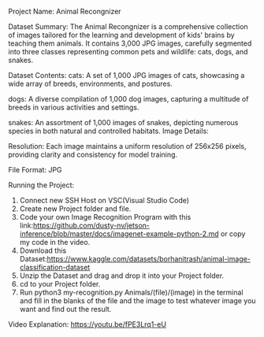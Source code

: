 Project Name:
Animal Recongnizer

Dataset Summary:
The Animal Recongnizer is a comprehensive collection of images tailored for the  learning and development of kids' brains by teaching them animals. It contains 3,000 JPG images, carefully segmented into three classes representing common pets and wildlife: cats, dogs, and snakes.

Dataset Contents:
cats: A set of 1,000 JPG images of cats, showcasing a wide array of breeds, environments, and postures.

dogs: A diverse compilation of 1,000 dog images, capturing a multitude of breeds in various activities and settings.

snakes: An assortment of 1,000 images of snakes, depicting numerous species in both natural and controlled habitats.
Image Details:

Resolution: Each image maintains a uniform resolution of 256x256 pixels, providing clarity and consistency for model training.

File Format: JPG

Running the Project:
1. Connect new SSH Host on VSC(Visual Studio Code)
2. Create new Project folder and file.
3. Code your own Image Recognition Program with this link:https://github.com/dusty-nv/jetson-inference/blob/master/docs/imagenet-example-python-2.md or copy my code in the video.
4. Download this Dataset:https://www.kaggle.com/datasets/borhanitrash/animal-image-classification-dataset
5. Unzip the Dataset and drag and drop it into your Project folder.
6. cd to your Project folder.
6. Run python3 my-recognition.py Animals/(file)/(image) in the terminal and fill in the blanks of the file and the image to test whatever image you want and find out the result.

Video Explanation:
https://youtu.be/fPE3Lrq1-eU


